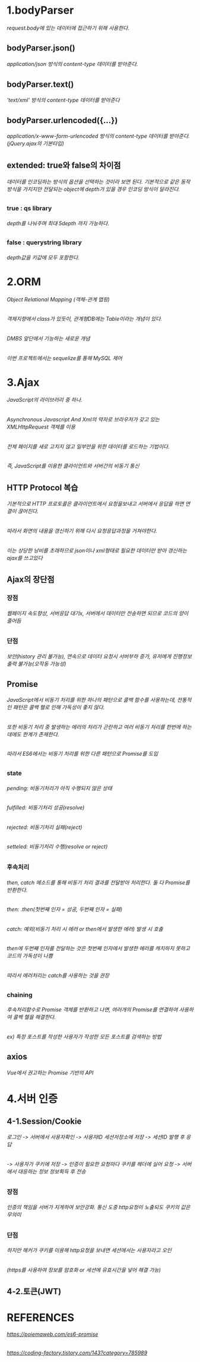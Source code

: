 # 1.bodyParser
###### request.body에 있는 데이터에 접근하기 위해 사용한다.
## bodyParser.json()
###### application/json 방식의 content-type 데이터를 받아준다.
## bodyParser.text()
###### 'text/xml' 방식의 content-type 데이터를 받아준다
## bodyParser.urlencoded({...})
###### application/x-www-form-urlencoded 방식의 content-type 데이터를 받아준다.(jQuery.ajax의 기본타입)
## extended: true와 false의 차이점
###### 데이터를 인코딩하는 방식의 옵션을 선택하는 것이라 보면 된다. 기본적으로 같은 동작방식을 가지지만 전달되는 object에 depth가 있을 경우 인코딩 방식이 달라진다.

### true : qs library
###### depth를 나눠주며 최대 5depth 까지 가능하다.
### false : querystring library
###### depth값을 키값에 모두 포함한다.

# 2.ORM
###### Object Relational Mapping (객체-관계 맵핑)
###### 객체지향에서 class가 있듯이, 관계형DB에는 Table이라는 개념이 있다.
###### DMBS 앞단에서 기능하는 새로운 개념
###### 이번 프로젝트에서는 sequelize를 통해 MySQL 제어

# 3.Ajax
###### JavaScript의 라이브러리 중 하나.
###### Asynchronous Javascript And Xml의 약자로 브라우저가 갖고 있는 XMLHttpRequest 객체를 이용
###### 전체 페이지를 새로 고치지 않고 일부만을 위한 데이터를 로드하는 기법이다.
###### 즉, JavaScript를 이용한 클라이언트와 서버간의 비동기 통신
## HTTP Protocol 복습
###### 기본적으로 HTTP 프로토콜은 클라이언트에서 요청을보내고 서버에서 응답을 하면 연결이 끊어진다.
###### 따라서 화면의 내용을 갱신하기 위해 다시 요청응답과정을 거쳐야한다. 
###### 이는 상당한 낭비를 초래하므로 json이나 xml형태로 필요한 데이터만 받아 갱신하는 ajax를 쓰고있다
## Ajax의 장단점
### 장점
###### 웹페이지 속도향상, 서버응답 대기x, 서버에서 데이터만 전송하면 되므로 코드의 양이 줄어듬
### 단점
###### 보안(history 관리 불가능), 연속으로 데이터 요청시 서버부하 증가, 유저에게 진행정보 출력 불가능(오작동 가능성)

## Promise
###### JavaScript에서 비동기 처리를 위한 하나의 패턴으로 콜백 함수를 사용하는데, 전통적인 패턴은 콜백 헬로 인해 가독성이 좋지 않다.
###### 또한 비동기 처리 중 발생하는 에러의 처리가 곤란하고 여러 비동기 처리를 한번에 하는데에도 한계가 존재한다.
###### 따라서 ES6에서는 비동기 처리를 위한 다른 패턴으로 Promise를 도입
### state
###### pending: 비동기처리가 아직 수행되지 않은 상태
###### fulfilled: 비동기처리 성공(resolve)
###### rejected: 비동기처리 실패(reject)
###### setteled: 비동기처리 수행(resolve or reject)
### 후속처리
###### then, catch 메소드를 통해 비동기 처리 결과를 전달받아 처리한다. 둘 다 Promise를 반환한다.
###### then: .then(첫번째 인자 = 성공, 두번째 인자 = 실패)
###### catch: 예외(비동기 처리 시 에러 or then에서 발생한 에러) 발생 시 호출
###### then에 두번째 인자를 전달하는 것은 첫번째 인자에서 발생한 에러를 캐치하지 못하고 코드의 가독성이 나쁨
###### 따라서 에러처리는 catch를 사용하는 것을 권장
### chaining
###### 후속처리함수로 Promise 객체를 반환하고 나면, 여러개의 Promise를 연결하여 사용하여 콜벡 헬을 해결한다.
###### ex) 특정 포스트를 작성한 사용자가 작성한 모든 포스트를 검색하는 방법

## axios
###### Vue에서 권고하는 Promise 기반의 API

# 4.서버 인증
## 4-1.Session/Cookie
###### 로그인 -> 서버에서 사용자확인 -> 사용자ID 세션저장소에 저장 -> 세션ID 발행 후 응답
###### -> 사용자가 쿠키에 저장 -> 인증이 필요한 요청마다 쿠키를 헤더에 실어 요청 -> 서버에서 대응하는 정보 정보획득 후 전송
### 장점
###### 인증의 책임을 서버가 지게하여 보안강화. 통신 도중 http요청이 노출되도 쿠키의 값은 무의미
### 단점
###### 하지만 해커가 쿠키를 이용해 http요청을 보내면 세션에서는 사용자라고 오인
###### (https를 사용하여 정보를 암호화 or 세션에 유효시간을 넣어 해결 가능)
## 4-2.토큰(JWT)

# REFERENCES
###### https://poiemaweb.com/es6-promise
###### https://coding-factory.tistory.com/143?category=785989

